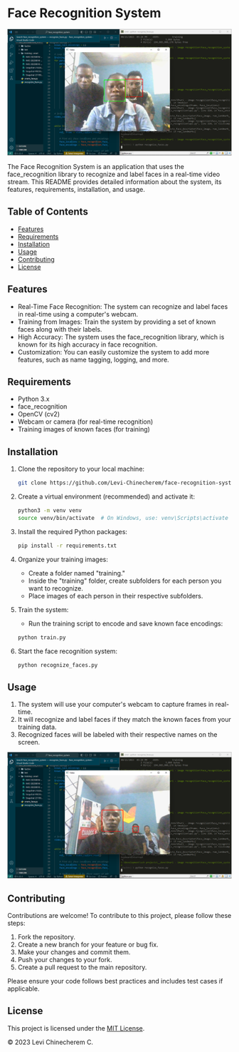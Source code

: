 
# Face Recognition System

![Face Recognition System Logo](https://github.com/Levi-Chinecherem/face-recognition-system/blob/main/sample%20output/Screenshot%20(6).png)

The Face Recognition System is an application that uses the face_recognition library to recognize and label faces in a real-time video stream. This README provides detailed information about the system, its features, requirements, installation, and usage.

## Table of Contents

- [Features](#features)
- [Requirements](#requirements)
- [Installation](#installation)
- [Usage](#usage)
- [Contributing](#contributing)
- [License](#license)

## Features

- Real-Time Face Recognition: The system can recognize and label faces in real-time using a computer's webcam.
- Training from Images: Train the system by providing a set of known faces along with their labels.
- High Accuracy: The system uses the face_recognition library, which is known for its high accuracy in face recognition.
- Customization: You can easily customize the system to add more features, such as name tagging, logging, and more.

## Requirements

- Python 3.x
- face_recognition
- OpenCV (cv2)
- Webcam or camera (for real-time recognition)
- Training images of known faces (for training)

## Installation

1. Clone the repository to your local machine:

   ```bash
   git clone https://github.com/Levi-Chinecherem/face-recognition-system.git
   ```
2. Create a virtual environment (recommended) and activate it:

   ```bash
   python3 -m venv venv
   source venv/bin/activate  # On Windows, use: venv\Scripts\activate
   ```
3. Install the required Python packages:

   ```bash
   pip install -r requirements.txt
   ```
4. Organize your training images:

   - Create a folder named "training."
   - Inside the "training" folder, create subfolders for each person you want to recognize.
   - Place images of each person in their respective subfolders.
5. Train the system:

   - Run the training script to encode and save known face encodings:

   ```bash
   python train.py
   ```
6. Start the face recognition system:

   ```bash
   python recognize_faces.py
   ```

## Usage

1. The system will use your computer's webcam to capture frames in real-time.
2. It will recognize and label faces if they match the known faces from your training data.
3. Recognized faces will be labeled with their respective names on the screen.

![Face Recognition System Screenshot](https://github.com/Levi-Chinecherem/face-recognition-system/blob/main/sample%20output/Screenshot%20(11).png)

## Contributing

Contributions are welcome! To contribute to this project, please follow these steps:

1. Fork the repository.
2. Create a new branch for your feature or bug fix.
3. Make your changes and commit them.
4. Push your changes to your fork.
5. Create a pull request to the main repository.

Please ensure your code follows best practices and includes test cases if applicable.

## License

This project is licensed under the [MIT License](LICENSE).

© 2023 Levi Chinecherem C.
